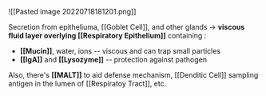![[Pasted image 20220718181201.png]]

Secretion from epitheliuma, [[Goblet Cell]], and other glands → **viscous fluid layer overlying [[Respiratory Epithelium]]** containing :
- **[[Mucin]]**, water, ions -- viscous and can trap small particles
- **[[IgA]]** and **[[Lysozyme]]** -- protection against pathogen

Also, there's **[[MALT]]** to aid defense mechanism, [[Denditic Cell]] sampling antigen in the lumen of [[Respiratoy Tract]], etc.